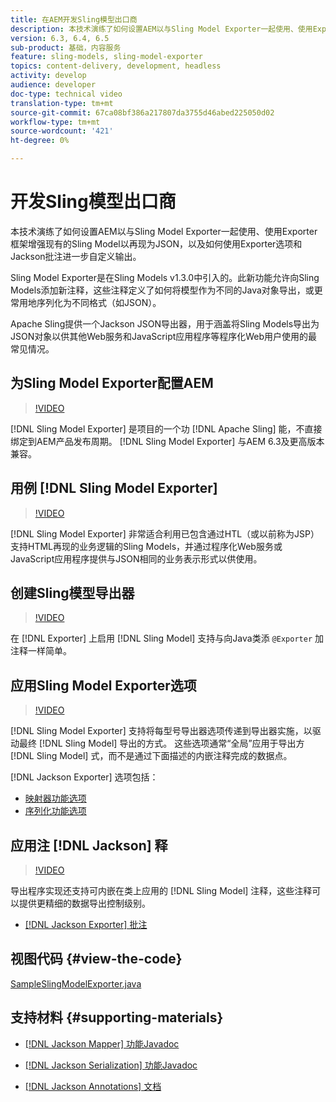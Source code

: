 ```yaml
---
title: 在AEM开发Sling模型出口商
description: 本技术演练了如何设置AEM以与Sling Model Exporter一起使用、使用Exporter框架增强现有的Sling Model以再现为JSON，以及如何使用Exporter选项和Jackson批注进一步自定义输出。
version: 6.3, 6.4, 6.5
sub-product: 基础，内容服务
feature: sling-models, sling-model-exporter
topics: content-delivery, development, headless
activity: develop
audience: developer
doc-type: technical video
translation-type: tm+mt
source-git-commit: 67ca08bf386a217807da3755d46abed225050d02
workflow-type: tm+mt
source-wordcount: '421'
ht-degree: 0%

---
```



# 开发Sling模型出口商

本技术演练了如何设置AEM以与Sling Model Exporter一起使用、使用Exporter框架增强现有的Sling Model以再现为JSON，以及如何使用Exporter选项和Jackson批注进一步自定义输出。

Sling Model Exporter是在Sling Models v1.3.0中引入的。此新功能允许向Sling Models添加新注释，这些注释定义了如何将模型作为不同的Java对象导出，或更常用地序列化为不同格式（如JSON）。

Apache Sling提供一个Jackson JSON导出器，用于涵盖将Sling Models导出为JSON对象以供其他Web服务和JavaScript应用程序等程序化Web用户使用的最常见情况。

## 为Sling Model Exporter配置AEM

>[!VIDEO](https://video.tv.adobe.com/v/16862/?quality=12&learn=on)

[!DNL Sling Model Exporter] 是项目的一个功 [!DNL Apache Sling] 能，不直接绑定到AEM产品发布周期。 [!DNL Sling Model Exporter] 与AEM 6.3及更高版本兼容。

## 用例 [!DNL Sling Model Exporter]

>[!VIDEO](https://video.tv.adobe.com/v/16863/?quality=12&learn=on)

[!DNL Sling Model Exporter] 非常适合利用已包含通过HTL（或以前称为JSP）支持HTML再现的业务逻辑的Sling Models，并通过程序化Web服务或JavaScript应用程序提供与JSON相同的业务表示形式以供使用。

## 创建Sling模型导出器

>[!VIDEO](https://video.tv.adobe.com/v/16864/?quality=12&learn=on)

在 [!DNL Exporter] 上启用 [!DNL Sling Model] 支持与向Java类添 `@Exporter` 加注释一样简单。

## 应用Sling Model Exporter选项

>[!VIDEO](https://video.tv.adobe.com/v/16865/?quality=12&learn=on)

[!DNL Sling Model Exporter] 支持将每型号导出器选项传递到导出器实施，以驱动最终 [!DNL Sling Model] 导出的方式。 这些选项通常“全局”应用于导出方 [!DNL Sling Model] 式，而不是通过下面描述的内嵌注释完成的数据点。

[!DNL Jackson Exporter] 选项包括：

* [映射器功能选项](https://static.javadoc.io/com.fasterxml.jackson.core/jackson-databind/2.8.5/com/fasterxml/jackson/databind/MapperFeature.html)
* [序列化功能选项](https://static.javadoc.io/com.fasterxml.jackson.core/jackson-databind/2.8.5/com/fasterxml/jackson/databind/SerializationFeature.html)

## 应用注 [!DNL Jackson] 释

>[!VIDEO](https://video.tv.adobe.com/v/16866/?quality=12&learn=on)

导出程序实现还支持可内嵌在类上应用的 [!DNL Sling Model] 注释，这些注释可以提供更精细的数据导出控制级别。

* [[!DNL Jackson Exporter] 批注](https://github.com/FasterXML/jackson-annotations/wiki/Jackson-Annotations)

## 视图代码 {#view-the-code}

[SampleSlingModelExporter.java](https://github.com/Adobe-Consulting-Services/acs-aem-samples/blob/master/core/src/main/java/com/adobe/acs/samples/models/SampleSlingModelExporter.java)

## 支持材料 {#supporting-materials}

* [[!DNL Jackson Mapper] 功能Javadoc](https://static.javadoc.io/com.fasterxml.jackson.core/jackson-databind/2.8.5/com/fasterxml/jackson/databind/MapperFeature.html)
* [[!DNL Jackson Serialization] 功能Javadoc](https://static.javadoc.io/com.fasterxml.jackson.core/jackson-databind/2.8.5/com/fasterxml/jackson/databind/SerializationFeature.html)

* [[!DNL Jackson Annotations] 文档](https://github.com/FasterXML/jackson-annotations/wiki/Jackson-Annotations)
